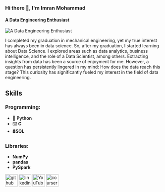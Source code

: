 ### Hi there 👋, I'm Imran Mohammad
#### A Data Engineering Enthusiast
![A Data Engineering Enthusiast](https://media.licdn.com/dms/image/D5616AQHvjeJGR0W5cQ/profile-displaybackgroundimage-shrink_350_1400/0/1687076803413?e=1697068800&v=beta&t=dkplzBaQOr6yoVaztQWEszv2f1-C_Is6pOhJ-N64PWI)

I completed my graduation in mechanical engineering, yet my true interest has always been in data science. So, after my graduation, I started learning about Data Science. I explored areas such as data analytics, business intelligence, and the role of a Data Scientist, among others. Extracting insights from data has been a source of enjoyment for me. However, a question has persistently lingered in my mind: How does the data reach this stage? This curiosity has significantly fueled my interest in the field of data engineering.

## Skills
### Programming: 
- 🐍 **Python**  
- ⌨️ **C**
- 🛢**SQL**
### Libraries:
- **NumPy**
- **pandas**
- **PySpark**

[<img src='https://cdn.jsdelivr.net/npm/simple-icons@3.0.1/icons/github.svg' alt='github' height='40'>](https://github.com/Imranian)  [<img src='https://cdn.jsdelivr.net/npm/simple-icons@3.0.1/icons/linkedin.svg' alt='linkedin' height='40'>](https://www.linkedin.com/in/imran-mohammad-//)  [<img src='https://cdn.jsdelivr.net/npm/simple-icons@3.0.1/icons/youtube.svg' alt='YouTube' height='40'>](https://www.youtube.com/channel/UCZ1zaoXcXGFVSWdWpTSxcMQ)  [<img src='https://cdn.jsdelivr.net/npm/simple-icons@3.0.1/icons/coursera.svg' alt='coursera' height='40'>](https://www.coursera.org/user/9725fadbd0a945c57b79b89e66580b0e)  



